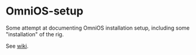 # OmniOS-setup
Some attempt at documenting OmniOS installation setup, including some "installation" of the rig.

See [wiki](https://github.com/floetens/OmniOS-setup/wiki).

